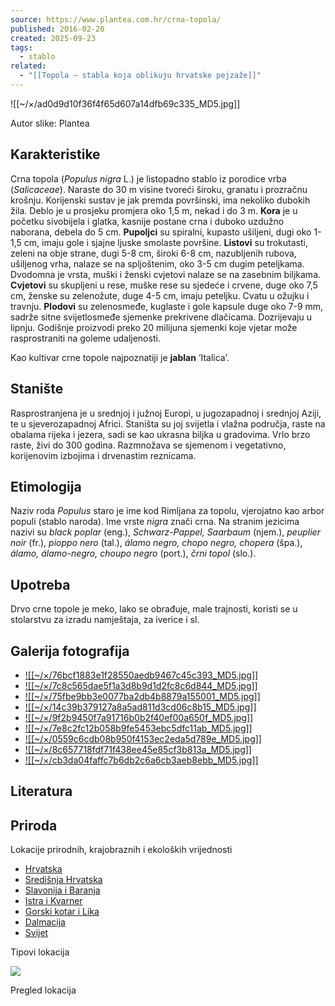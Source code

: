 ```yaml
---
source: https://www.plantea.com.hr/crna-topola/
published: 2016-02-20
created: 2025-09-23
tags:
  - stablo
related:
  - "[[Topola – stabla koja oblikuju hrvatske pejzaže]]"
---
```

![[~/×/ad0d9d10f36f4f65d607a14dfb69c335_MD5.jpg]]

Autor slike: Plantea

## Karakteristike

Crna topola (*Populus nigra* L.) je listopadno stablo iz porodice vrba (*Salicaceae*). Naraste do 30 m visine tvoreći široku, granatu i prozračnu krošnju. Korijenski sustav je jak premda površinski, ima nekoliko dubokih žila. Deblo je u prosjeku promjera oko 1,5 m, nekad i do 3 m. **Kora** je u početku sivobijela i glatka, kasnije postane crna i duboko uzdužno naborana, debela do 5 cm. **Pupoljci** su spiralni, kupasto ušiljeni, dugi oko 1-1,5 cm, imaju gole i sjajne ljuske smolaste površine. **Listovi** su trokutasti, zeleni na obje strane, dugi 5-8 cm, široki 6-8 cm, nazubljenih rubova, ušiljenog vrha, nalaze se na spljoštenim, oko 3-5 cm dugim peteljkama. Dvodomna je vrsta, muški i ženski cvjetovi nalaze se na zasebnim biljkama. **Cvjetovi** su skupljeni u rese, muške rese su sjedeće i crvene, duge oko 7,5 cm, ženske su zelenožute, duge 4-5 cm, imaju peteljku. Cvatu u ožujku i travnju. **Plodovi** su zelenosmeđe, kuglaste i gole kapsule duge oko 7-9 mm, sadrže sitne svijetlosmeđe sjemenke prekrivene dlačicama. Dozrijevaju u lipnju. Godišnje proizvodi preko 20 milijuna sjemenki koje vjetar može rasprostraniti na goleme udaljenosti.

Kao kultivar crne topole najpoznatiji je **jablan** ‘Italica’.

## Stanište

Rasprostranjena je u srednjoj i južnoj Europi, u jugozapadnoj i srednjoj Aziji, te u sjeverozapadnoj Africi. Staništa su joj svijetla i vlažna područja, raste na obalama rijeka i jezera, sadi se kao ukrasna biljka u gradovima. Vrlo brzo raste, živi do 300 godina. Razmnožava se sjemenom i vegetativno, korijenovim izbojima i drvenastim reznicama.

## Etimologija

Naziv roda *Populus* staro je ime kod Rimljana za topolu, vjerojatno kao arbor populi (stablo naroda). Ime vrste *nigra* znači crna. Na stranim jezicima nazivi su *black poplar* (eng.), *Schwarz-Pappel, Saarbaum* (njem.), *peuplier noir* (fr.), *pioppo nero* (tal.), *álamo negro, chopo negro, chopera* (špa.), *álamo, álamo-negro, choupo negro* (port.), *črni topol* (slo.).

## Upotreba

Drvo crne topole je meko, lako se obrađuje, male trajnosti, koristi se u stolarstvu za izradu namještaja, za iverice i sl.

## Galerija fotografija

- [![[~/×/76bcf1883e1f28550aedb9467c45c393_MD5.jpg]]](https://www.plantea.com.hr/wp-content/uploads/2016/02/crna-topola-11-1.jpg)
- [![[~/×/7c8c565dae5f1a3d8b9d1d2fc8c6d844_MD5.jpg]]](https://www.plantea.com.hr/wp-content/uploads/2015/11/crna-topola-3.jpg)
- [![[~/×/75fbe9bb3e0077ba2db4b8879a155001_MD5.jpg]]](https://www.plantea.com.hr/wp-content/uploads/2015/10/crna-topola-0005.jpg)
- [![[~/×/14c39b379127a8a5ad811d3cd06c8b15_MD5.jpg]]](https://www.plantea.com.hr/wp-content/uploads/2016/02/crna-topola-26.jpg)
- [![[~/×/9f2b9450f7a91716b0b2f40ef00a650f_MD5.jpg]]](https://www.plantea.com.hr/wp-content/uploads/2016/02/crna-topola-24.jpg)
- [![[~/×/7e8c2fc12b058b9fe5453ebc5dfc11ab_MD5.jpg]]](https://www.plantea.com.hr/wp-content/uploads/2015/11/crna-topola-5.jpg)
- [![[~/×/0559c6cdb08b950f4153ec2eda5d789e_MD5.jpg]]](https://www.plantea.com.hr/wp-content/uploads/2015/11/crna-topola-8.jpg)
- [![[~/×/8c657718fdf71f438ee45e85cf3b813a_MD5.jpg]]](https://www.plantea.com.hr/wp-content/uploads/2015/11/crna-topola-1.jpg)
- [![[~/×/cb3da04faffc7b6db2c6a6cb3aeb8ebb_MD5.jpg]]](https://www.plantea.com.hr/wp-content/uploads/2015/11/crna-topola-2.jpg)

## Literatura

## Priroda

Lokacije prirodnih, krajobraznih i ekoloških vrijednosti

- [Hrvatska](https://www.plantea.com.hr/priroda/kategorije/hrvatska/)
- [Središnja Hrvatska](https://www.plantea.com.hr/priroda/kategorije/hrvatska/sredisnja-hrvatska/)
- [Slavonija i Baranja](https://www.plantea.com.hr/priroda/kategorije/hrvatska/slavonija-i-baranja/)
- [Istra i Kvarner](https://www.plantea.com.hr/priroda/kategorije/hrvatska/istra-i-kvarner/)
- [Gorski kotar i Lika](https://www.plantea.com.hr/priroda/kategorije/hrvatska/gorski-kotar-i-lika/)
- [Dalmacija](https://www.plantea.com.hr/priroda/kategorije/hrvatska/dalmacija/)
- [Svijet](https://www.plantea.com.hr/priroda/kategorije/svijet/)

Tipovi lokacija

![](https://www.plantea.com.hr/crna-topola/www.w3.org/2000/svg'%20viewBox='0%200%20306%20425'%3E%3C/svg%3E)

Pregled lokacija


